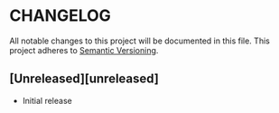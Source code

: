 # CHANGELOG

All notable changes to this project will be documented in this file.
This project adheres to [Semantic Versioning](http://semver.org/).

## [Unreleased][unreleased]

- Initial release
